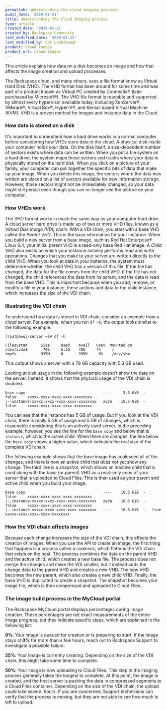 ```yaml
---
permalink: understanding-the-cloud-imaging-process/
audit_date: '2019-01-21'
title: Understanding the Cloud Imaging process
type: article
created_date: '2019-01-21'
created_by: Rackspace Community
last_modified_date: '2019-01-21'
last_modified_by: Cat Lookabaugh
product: Cloud Images
product_url: cloud-images
---
```


This article explains how data on a disk becomes an image and how that affects
the image creation and upload processes.

The Rackspace cloud, and many others, uses a file format know as Virtual Hard
Disk (VHD). The VHD format has been around for some time and was part of a
product known as Virtual PC created by Connectix&reg; (later purchased by
Microsoft&reg;). The VHD file format is readable and supported by almost every
hypervisor available today, including XenServer&reg;, VMware&reg;,
Virtual Box&reg;, Hyper-V&reg;, and Kernal-based Virtual Machine (KVM). VHD is
a proven method for images and instance data in the Cloud.

### How data is stored on a disk

It's important to understand how a hard drive works in a normal computer before
considering how VHDs store data in the cloud. A physical disk inside your computer
holds your data. On the disk itself, a size-dependent number of sectors exists
where data can be written. When you put a file system on a hard drive,
the system maps these sectors and tracks where your data is physically stored on
the hard disk. When you click on a picture of your family, your computer can
pull together the specific bits of data that make up your image. When you delete
this image, the sectors where the data was written are placed on a list of
sectors available for new information storage. However, those sectors might not
be immediately changed, so your data might still persist even though you can no
longer see the picture on your computer.

### How VHDs work

The VHD format works in much the same way as your computer hard drive. A cloud
server hard drive is made up of two or more VHD files, known as a *Virtual Disk
Image (VDI) chain*. With a VDI chain, you start with a base VHD called the
*Parent VHD*. This is the base information for your instance. When you build a
new server from a base image, such as Red Hat Enterprise&reg; Linux 6.4, your
initial parent VHD is a read-only base Red Hat image. A *Child VHD* also exists
on which your instance actively performs read and write operations. Changes that
you make to your server are written directly to the child VHD. When you look at
data in your instance, the system must determine whether the child VHD has a
version of this file. If the file has changed, the data for the file comes from
the child VHD. If the file has not changed, the child references the data from
its parent, and the data is read from the base VHD. This is important because
when you add, remove, or modify a file in your instance, these actions add data
to the child instance, which increases the size of the VDI chain.

### Illustrating the VDI chain

To understand how data is stored in VDI chain, consider an example from a cloud
server. For example, when you run `df -h`, the output looks similar to the
following example:

    [root@awol-server ~]# df -h

    Filesystem      Size     Used    Avail   Use%  Mounted on
    /dev/xvda1       79G     5.3G    70G     7%     /
    tmpfs           935M     0       935M     0%    /dev/shm

This output shows a server with a 79 GB capacity with 5.3 GB used.

Looking at disk usage in the following example doesn't show the data on the
server. Instead, it shows that the physical usage of the VDI chain is doubled.

    base copy                                   ----     5.3 GiB  -   false     xxxxx-xxxx-xxxx-xxxx-xxxxxxxx
    |--instance-xxxxx-xxxx-xxxx-xxxx-xxxxxxxx   xvda    10.6 GiB  -   false     xxxxx-xxxx-xxxx-xxxx-xxxxxxxx

You can see that the instance has 5 GB of usage.  But if you look at the
VDI chain, there is really 5 GB of usage and 5 GB of changes, which is
reasonable considering this is an actively used server.  In the preceding
example, however, you see the line for the `base copy` and below that is
`instance`, which is the active child.  When there are changes, the line
below the `base copy` shows a higher value, which indicates the real
size of the complete VDI chain.

The following example shows that the base image has coalesced all of the changes,
and there is now an active child that does not yet show any change.  The third
line is a snapshot, which shows an inactive child that is used along with the
base (or parent) VHD as a read-only copy of your server that is uploaded to
Cloud Files. This is then used as your parent and active child when you build
your image.

    base copy                                   ----    10.6 GiB  -   false     xxxxx-xxxx-xxxx-xxxx-xxxxxxxx
    |--instance-xxxxx-xxxx-xxxx-xxxx-xxxxxxxx   xvda    10.6 GiB  -   false     xxxxx-xxxx-xxxx-xxxx-xxxxxxxx
    |--instance-xxxxx-xxxx-xxxx-xxxx-xxxxxxxx   ----    10.6 GiB  -   true      xxxxx-xxxx-xxxx-xxxx-xxxxxxxx


### How the VDI chain affects images

Because each change increases the size of the VDI chain, this affects the
creation of images. When you use the API to create an image, the first thing
that happens is a process called a *coalesce*, which flattens the VDI chain
that exists on the host. The process combines the data on the parent VHD and the
active child, which creates a new base file. The process does not merge the
changes and make the VDI smaller, but it instead adds the change data to the
parent VHD and creates a new VHD. The new VHD becomes the new parent, which also
creates a new child VHD. Finally, the base VHD is duplicated to create a
snapshot. The snapshot becomes your image file, which is then compressed and
uploaded to Cloud Files.

### The image build process in the MyCloud portal

The Rackspace MyCloud portal displays percentages during image creation. These
percentages are not exact measurements of the entire image progress, but they
indicate specific steps, which are explained in the following list:

**0%**: Your image is queued for creation or is preparing to start. If the image
stays at **0%** for more than a few hours, reach out to Rackspace Support to
investigate a possible failure.

**25%**: Your image is currently creating. Depending on the size of the VDI
chain, this might take some time to complete.

**50%**: Your image is now uploading to Cloud Files. This step in the imaging
process generally takes the longest to complete. At this point, the image is
created, and the host server is pushing the data in compressed segments to
a Cloud Files container. Depending on the size of the VDI chain, the upload
could take several hours. If you are concerned, Support technicians can verify
that the process is moving, but they are not able to see how much is left to
upload.
